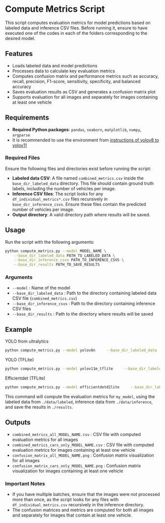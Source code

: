 # Compute Metrics Script

This script computes evaluation metrics for model predictions based on labeled data and inference CSV files.
Before running it, ensure to have executed one of the codes in each of the folders corresponding to the desired model.

## Features
- Loads labeled data and model predictions
- Processes data to calculate key evaluation metrics
- Computes confusion matrix and performance metrics such as accuracy, recall, precision, F1-score, sensitivity, specificity, and balanced accuracy
- Saves evaluation results as CSV and generates a confusion matrix plot
- Supports evaluation for all images and separately for images containing at least one vehicle

## Requirements
- **Required Python packages**: `pandas`, `seaborn`, `matplotlib`, `numpy`, `argparse`
- It is recommended to use the environment from [instructions of yolov8 to yolov11](../yolov8_to_v11/README.md)

### Required Files
Ensure the following files and directories exist before running the script:
- **Labeled data CSV**: A file named `combined_metrics.csv` inside the `base_dir_labeled_data` directory. This file should contain ground truth labels, including the number of vehicles per image.
- **Inference CSV files**: The script looks for any `df_individual_metrics*.csv` files recursively in `base_dir_inference_csvs`. Ensure these files contain the predicted number of vehicles per image.
- **Output directory**: A valid directory path where results will be saved.

## Usage

Run the script with the following arguments:

```bash
python compute_metrics.py --model MODEL_NAME \
    --base_dir_labeled_data PATH_TO_LABELED_DATA \
    --base_dir_inference_csvs PATH_TO_INFERENCE_CSVS \
    --base_dir_results PATH_TO_SAVE_RESULTS
```

### Arguments
- `--model` : Name of the model
- `--base_dir_labeled_data` : Path to the directory containing labeled data CSV file (`combined_metrics.csv`)
- `--base_dir_inference_csvs` : Path to the directory containing inference CSV files
- `--base_dir_results` : Path to the directory where results will be saved

## Example
YOLO from ultralytics
```bash
python compute_metrics.py --model yolov8n     --base_dir_labeled_data ../../assets/labels     --base_dir_inference_csvs ../../assets/results/results_yolo_ultralytics/yolov8n     --base_dir_results ../../assets/results/results_yolo_ultralytics/yolov8n
```

YOLO (TFLite)
```bash
python compute_metrics.py --model yolov11m_tflite     --base_dir_labeled_data ../../assets/labels     --base_dir_inference_csvs ../../assets/results/results_yolo_tflite/yolov11m_tflite     --base_dir_results ../../assets/results/results_yolo_tflite/yolov11m_tflite
```

Efficientdet (TFLite)
```bash
python compute_metrics.py --model efficientdetd2lite     --base_dir_labeled_data ../../assets/labels     --base_dir_inference_csvs ../../assets/results/results_efficientdet_tflite/efficientdetd2lite     --base_dir_results ../../assets/results/results_efficientdet_tflite/efficientdetd2lite
```

This command will compute the evaluation metrics for `my_model`, using the labeled data from `./data/labeled`, inference data from `./data/inference`, and save the results in `./results`.

## Outputs
- `combined_metrics_all_MODEL_NAME.csv` : CSV file with computed evaluation metrics for all images
- `combined_metrics_cars_only_MODEL_NAME.csv` : CSV file with computed evaluation metrics for images containing at least one vehicle
- `confusion_matrix_all_MODEL_NAME.png` : Confusion matrix visualization for all images
- `confusion_matrix_cars_only_MODEL_NAME.png` : Confusion matrix visualization for images containing at least one vehicle

### Important Notes
- If you have multiple batches, ensure that the images were not processed more than once, as the script looks for any files with `df_individual_metrics.csv` recursively in the inference directory.
- The confusion matrices and metrics are computed for both all images and separately for images that contain at least one vehicle.
